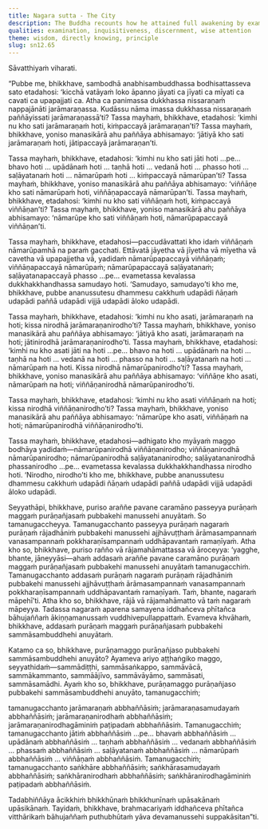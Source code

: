 ```yaml
---
title: Nagara sutta - The City
description: The Buddha recounts how he attained full awakening by examining the principle of dependent co-arising. He likens this realization to a man discovering an ancient, forgotten city.
qualities: examination, inquisitiveness, discernment, wise attention
theme: wisdom, directly knowing, principle
slug: sn12.65
---
```


Sāvatthiyaṁ viharati.

“Pubbe me, bhikkhave, sambodhā anabhisambuddhassa bodhisattasseva sato etadahosi: ‘kicchā vatāyaṁ loko āpanno jāyati ca jīyati ca mīyati ca cavati ca upapajjati ca. Atha ca panimassa dukkhassa nissaraṇaṁ nappajānāti jarāmaraṇassa. Kudāssu nāma imassa dukkhassa nissaraṇaṁ paññāyissati jarāmaraṇassā’ti? Tassa mayhaṁ, bhikkhave, etadahosi: ‘kimhi nu kho sati jarāmaraṇaṁ hoti, kiṁpaccayā jarāmaraṇan’ti? Tassa mayhaṁ, bhikkhave, yoniso manasikārā ahu paññāya abhisamayo: ‘jātiyā kho sati jarāmaraṇaṁ hoti, jātipaccayā jarāmaraṇan’ti.

Tassa mayhaṁ, bhikkhave, etadahosi: ‘kimhi nu kho sati jāti hoti …pe… bhavo hoti … upādānaṁ hoti … taṇhā hoti … vedanā hoti … phasso hoti … saḷāyatanaṁ hoti … nāmarūpaṁ hoti … kiṁpaccayā nāmarūpan’ti? Tassa mayhaṁ, bhikkhave, yoniso manasikārā ahu paññāya abhisamayo: ‘viññāṇe kho sati nāmarūpaṁ hoti, viññāṇapaccayā nāmarūpan’ti. Tassa mayhaṁ, bhikkhave, etadahosi: ‘kimhi nu kho sati viññāṇaṁ hoti, kiṁpaccayā viññāṇan’ti? Tassa mayhaṁ, bhikkhave, yoniso manasikārā ahu paññāya abhisamayo: ‘nāmarūpe kho sati viññāṇaṁ hoti, nāmarūpapaccayā viññāṇan’ti.

Tassa mayhaṁ, bhikkhave, etadahosi—paccudāvattati kho idaṁ viññāṇaṁ nāmarūpamhā na paraṁ gacchati. Ettāvatā jāyetha vā jīyetha vā mīyetha vā cavetha vā upapajjetha vā, yadidaṁ nāmarūpapaccayā viññāṇaṁ; viññāṇapaccayā nāmarūpaṁ; nāmarūpapaccayā saḷāyatanaṁ; saḷāyatanapaccayā phasso …pe… evametassa kevalassa dukkhakkhandhassa samudayo hoti. ‘Samudayo, samudayo’ti kho me, bhikkhave, pubbe ananussutesu dhammesu cakkhuṁ udapādi ñāṇaṁ udapādi paññā udapādi vijjā udapādi āloko udapādi.

Tassa mayhaṁ, bhikkhave, etadahosi: ‘kimhi nu kho asati, jarāmaraṇaṁ na hoti; kissa nirodhā jarāmaraṇanirodho’ti? Tassa mayhaṁ, bhikkhave, yoniso manasikārā ahu paññāya abhisamayo: ‘jātiyā kho asati, jarāmaraṇaṁ na hoti; jātinirodhā jarāmaraṇanirodho’ti. Tassa mayhaṁ, bhikkhave, etadahosi: ‘kimhi nu kho asati jāti na hoti …pe… bhavo na hoti … upādānaṁ na hoti … taṇhā na hoti … vedanā na hoti … phasso na hoti … saḷāyatanaṁ na hoti … nāmarūpaṁ na hoti. Kissa nirodhā nāmarūpanirodho’ti? Tassa mayhaṁ, bhikkhave, yoniso manasikārā ahu paññāya abhisamayo: ‘viññāṇe kho asati, nāmarūpaṁ na hoti; viññāṇanirodhā nāmarūpanirodho’ti.

Tassa mayhaṁ, bhikkhave, etadahosi: ‘kimhi nu kho asati viññāṇaṁ na hoti; kissa nirodhā viññāṇanirodho’ti? Tassa mayhaṁ, bhikkhave, yoniso manasikārā ahu paññāya abhisamayo: ‘nāmarūpe kho asati, viññāṇaṁ na hoti; nāmarūpanirodhā viññāṇanirodho’ti.

Tassa mayhaṁ, bhikkhave, etadahosi—adhigato kho myāyaṁ maggo bodhāya yadidaṁ—nāmarūpanirodhā viññāṇanirodho; viññāṇanirodhā nāmarūpanirodho; nāmarūpanirodhā saḷāyatananirodho; saḷāyatananirodhā phassanirodho …pe… evametassa kevalassa dukkhakkhandhassa nirodho hoti. ‘Nirodho, nirodho’ti kho me, bhikkhave, pubbe ananussutesu dhammesu cakkhuṁ udapādi ñāṇaṁ udapādi paññā udapādi vijjā udapādi āloko udapādi.

Seyyathāpi, bhikkhave, puriso araññe pavane caramāno passeyya purāṇaṁ maggaṁ purāṇañjasaṁ pubbakehi manussehi anuyātaṁ. So tamanugaccheyya. Tamanugacchanto passeyya purāṇaṁ nagaraṁ purāṇaṁ rājadhāniṁ pubbakehi manussehi ajjhāvuṭṭhaṁ ārāmasampannaṁ vanasampannaṁ pokkharaṇīsampannaṁ uddhāpavantaṁ ramaṇīyaṁ. Atha kho so, bhikkhave, puriso rañño vā rājamahāmattassa vā āroceyya: ‘yagghe, bhante, jāneyyāsi—ahaṁ addasaṁ araññe pavane caramāno purāṇaṁ maggaṁ purāṇañjasaṁ pubbakehi manussehi anuyātaṁ tamanugacchiṁ. Tamanugacchanto addasaṁ purāṇaṁ nagaraṁ purāṇaṁ rājadhāniṁ pubbakehi manussehi ajjhāvuṭṭhaṁ ārāmasampannaṁ vanasampannaṁ pokkharaṇīsampannaṁ uddhāpavantaṁ ramaṇīyaṁ. Taṁ, bhante, nagaraṁ māpehī’ti. Atha kho so, bhikkhave, rājā vā rājamahāmatto vā taṁ nagaraṁ māpeyya. Tadassa nagaraṁ aparena samayena iddhañceva phītañca bāhujaññaṁ ākiṇṇamanussaṁ vuddhivepullappattaṁ. Evameva khvāhaṁ, bhikkhave, addasaṁ purāṇaṁ maggaṁ purāṇañjasaṁ pubbakehi sammāsambuddhehi anuyātaṁ.

Katamo ca so, bhikkhave, purāṇamaggo purāṇañjaso pubbakehi sammāsambuddhehi anuyāto? Ayameva ariyo aṭṭhaṅgiko maggo, seyyathidaṁ—sammādiṭṭhi, sammāsaṅkappo, sammāvācā, sammākammanto, sammāājīvo, sammāvāyāmo, sammāsati, sammāsamādhi. Ayaṁ kho so, bhikkhave, purāṇamaggo purāṇañjaso pubbakehi sammāsambuddhehi anuyāto, tamanugacchiṁ;

tamanugacchanto jarāmaraṇaṁ abbhaññāsiṁ; jarāmaraṇasamudayaṁ abbhaññāsiṁ; jarāmaraṇanirodhaṁ abbhaññāsiṁ; jarāmaraṇanirodhagāminiṁ paṭipadaṁ abbhaññāsiṁ. Tamanugacchiṁ; tamanugacchanto jātiṁ abbhaññāsiṁ …pe… bhavaṁ abbhaññāsiṁ … upādānaṁ abbhaññāsiṁ … taṇhaṁ abbhaññāsiṁ … vedanaṁ abbhaññāsiṁ … phassaṁ abbhaññāsiṁ … saḷāyatanaṁ abbhaññāsiṁ … nāmarūpaṁ abbhaññāsiṁ … viññāṇaṁ abbhaññāsiṁ. Tamanugacchiṁ; tamanugacchanto saṅkhāre abbhaññāsiṁ; saṅkhārasamudayaṁ abbhaññāsiṁ; saṅkhāranirodhaṁ abbhaññāsiṁ; saṅkhāranirodhagāminiṁ paṭipadaṁ abbhaññāsiṁ.

Tadabhiññāya ācikkhiṁ bhikkhūnaṁ bhikkhunīnaṁ upāsakānaṁ upāsikānaṁ. Tayidaṁ, bhikkhave, brahmacariyaṁ iddhañceva phītañca vitthārikaṁ bāhujaññaṁ puthubhūtaṁ yāva devamanussehi suppakāsitan”ti.
